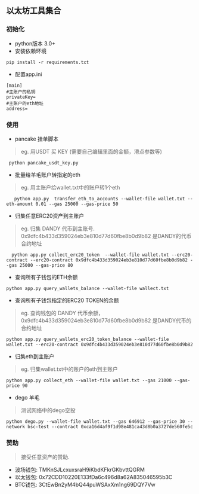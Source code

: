 ## 以太坊工具集合

### 初始化
- python版本 3.0+
- 安装依赖环境
```
pip install -r requirements.txt
```
- 配置app.ini
```
[main]
#主账户的私钥
privateKey=
#主账户的eth地址
address=
```
### 使用
- pancake 挂单脚本
> eg. 用USDT 买 KEY (需要自己编辑里面的金额，滑点参数等)
```
 python pancake_usdt_key.py 
```
- 批量给羊毛账户转指定的eth
> eg. 用主账户给wallet.txt中的账户转1个eth
```
   python app.py  transfer_eth_to_accounts --wallet-file wallet.txt --eth-amount 0.01 --gas 25000 --gas-price 50
```
- 归集任意ERC20资产到主账户
> eg. 归集 DANDY 代币到主账号. 0x9dfc4b433d359024eb3e810d77d60fbe8b0d9b82 是DANDY的代币合约地址
```
  python app.py collect_erc20_token  --wallet-file wallet.txt --erc20-contract --erc20-contract 0x9dfc4b433d359024eb3e810d77d60fbe8b0d9b82 --gas 25000 --gas-price 80
```
- 查询所有子钱包的ETH余额
```
python app.py query_wallets_balance --wallet-file wallect.txt
```

- 查询所有子钱包指定的ERC20 TOKEN的余额
> eg. 查询钱包的 DANDY 代币余额， 0x9dfc4b433d359024eb3e810d77d60fbe8b0d9b82 是DANDY代币的合约地址
```
python app.py query_wallets_erc20_token_balance --wallet-file wallet.txt --erc20-contract 0x9dfc4b433d359024eb3e810d77d60fbe8b0d9b82 
``` 

- 归集eth到主账户
> eg. 归集wallet.txt中的账户的eth到主账户
```
python app.py collect_eth --wallet-file wallet.txt --gas 21000 --gas-price 90
```
- dego 羊毛
> 测试网络中的dego空投
```
python dego.py --wallet-file wallet.txt --gas 646912 --gas-price 30 --network bsc-test --contract 0xca16d4af9f1d98e481ca43d8b0a3727de560fe5c

```

### 赞助

> 接受任意资产的赞助. 
- 波场钱包: TMKnSJLcxuxsraH9iKbdKFkrGKbvttQGRM
- 以太钱包: 0x72CDD10220E133fDa6c496d8a62A835046595b3C
- BTC钱包:  3CtEwBn2yM4bQ44puWSAxXm1ng69DQY7Vw
